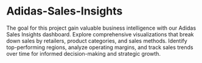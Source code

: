 # Adidas-Sales-Insights
The goal for this project gain valuable business intelligence with our Adidas Sales Insights dashboard. Explore comprehensive visualizations that break down sales by retailers, product categories, and sales methods. Identify top-performing regions, analyze operating margins, and track sales trends over time for informed decision-making and strategic growth.
